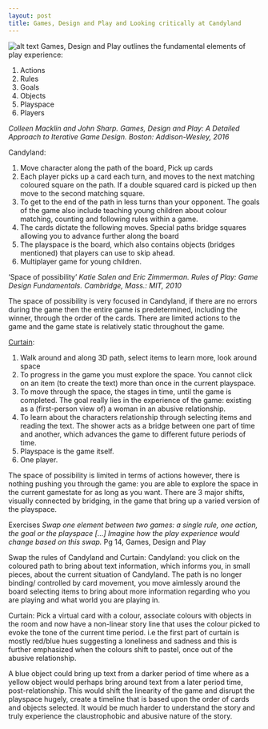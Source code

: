 ```yaml
---
layout: post
title: Games, Design and Play and Looking critically at Candyland
---
```


![alt text](https://img.itch.zone/aW1hZ2UvMTA0NzYvMzE1MjkuZ2lm/original/LbFznM.gif)
Games, Design and Play outlines the fundamental elements of play experience:
1. Actions
2. Rules
3. Goals
4. Objects
5. Playspace
6. Players

_Colleen Macklin and John Sharp. Games, Design and Play: A Detailed Approach to Iterative Game Design. Boston: Addison-Wesley, 2016_


Candyland:
1. Move character along the path of the board, Pick up cards 
2. Each player picks up a card each turn, and moves to the next matching coloured square on the path. If a double squared card is picked up then move to the second matching square.
3. To get to the end of the path in less turns than your opponent. The goals of the game also include teaching young children about colour matching, counting and following rules within a game. 
4. The cards dictate the following moves. Special paths bridge squares allowing you to advance further along the board
5. The playspace is the board, which also contains objects (bridges mentioned) that players can use to skip ahead. 
6. Multiplayer game for young children.

‘Space of possibility’ 
_Katie Salen and Eric Zimmerman. Rules of Play: Game Design Fundamentals. Cambridge, Mass.: MIT, 2010_

The space of possibility is very focused in Candyland, if there are no errors during the game then the entire game is predetermined, including the winner, through the order of the cards. There are limited actions to the game and the game state is relatively static throughout the game.  

[Curtain](https://dreamfeel.itch.io/curtain):
1. Walk around and along 3D path, select items to learn more, look around space
2. To progress in the game you must explore the space. You cannot click on an item (to create the text) more than once in the current playspace.
3. To move through the space, the stages in time, until the game is completed. The goal really lies in the experience of the game: existing as a (first-person view of) a woman in an abusive relationship. 
4. To learn about the characters relationship through selecting items and reading the text. The shower acts as a bridge between one part of time and another, which advances the game to different future periods of time.
5. Playspace is the game itself.
6. One player. 

The space of possibility is limited in terms of actions however, there is nothing pushing you through the game: you are able to explore the space in the current gamestate for as long as you want. There are 3 major shifts, visually connected by bridging, in the game that bring up a varied version of the playspace.  

Exercises
_Swap one element between two games: a single rule, one action, the goal or the playspace […] Imagine how the play experience would change based on this swap._
Pg 14, Games, Design and Play

Swap the rules of Candyland and Curtain:
Candyland: you click on the coloured path to bring about text information, which informs you, in small pieces, about the current situation of Candyland. The path is no longer binding/ controlled by card movement, you move aimlessly around the board selecting items to bring about more information regarding who you are playing and what world you are playing in.

Curtain: Pick a virtual card with a colour, associate colours with objects in the room and now have a non-linear story line that uses the colour picked to evoke the tone of the current time period. i.e the first part of curtain is mostly red/blue hues suggesting a loneliness and sadness and this is further emphasized when the colours shift to pastel, once out of the abusive relationship.


A blue object could bring up text from a darker period of time where as a yellow object would perhaps bring around text from a later period time, post-relationship. This would shift the linearity of the game and disrupt the playspace hugely, create a timeline that is based upon the order of cards and objects selected. It would be much harder to understand the story and truly experience the claustrophobic and abusive nature of the story.  


